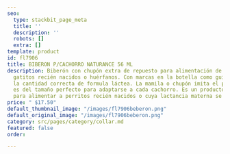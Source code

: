 ```yaml
---
seo:
  type: stackbit_page_meta
  title: ''
  description: ''
  robots: []
  extra: []
template: product
id: fl7906
title: BIBERON P/CACHORRO NATURANCE 56 ML
description: Biberón con chupón extra de repuesto para alimentación de cachorros y
  gatitos recién nacidos o huérfanos. Con marcas en la botella como guía para dosificar
  la cantidad correcta de formula láctea. La mamila o chupón imita el pezón materno,
  es del tamaño perfecto para adaptarse a cada cachorro. Es un producto indispensable
  para alimentar a perritos recién nacidos o cuya lactancia materna se vea interrumpida
price: " $17.50"
default_thumbnail_image: "/images/fl7906beberon.png"
default_original_image: "/images/fl7906beberon.png"
category: src/pages/category/collar.md
featured: false
order: 

---
```

